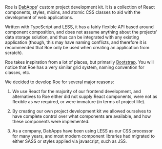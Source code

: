 Roe is [DabApps](https://www.dabapps.com)' custom project development kit.
It is a collection of React components, styles, mixins, and atomic CSS classes to aid with the development of web applications.

Written with TypeScript and LESS, it has a fairly flexible API based around component composition, and does not assume anything about the projects' data storage solution, and thus can be integrated with any existing application (though, this may have naming conflicts, and therefore it is recommended that Roe only be used when creating an application from scratch).

Roe takes inspiration from a lot of places, but primarily [Bootstrap](https://getbootstrap.com/). You will notice that Roe has a very similar grid system, naming convention for classes, etc.

We decided to develop Roe for several major reasons:

1. We use React for the majority of our frontend development, and alternatives to Roe either did not supply React components, were not as flexible as we required, or were immature (in terms of project life).

2. By creating our own project development kit we allowed ourselves to have complete control over what components are available, and how these components were implemented.

3. As a company, DabApps have been using LESS as our CSS processor for many years, and most modern component libraries had migrated to either SASS or styles applied via javascript, such as JSS.
